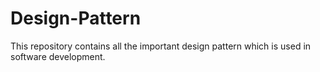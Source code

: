 # Design-Pattern
This repository contains all the important design pattern which is used in software development.
